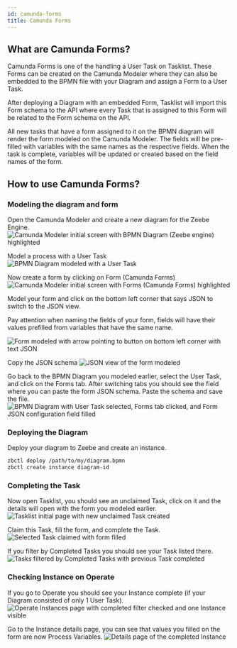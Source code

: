 ```yaml
---
id: camunda-forms
title: Camunda Forms
---
```


## What are Camunda Forms?

Camunda Forms is one of the handling a User Task on Tasklist. These Forms can be created on the Camunda Modeler where they can also be embedded to the BPMN file with your Diagram and assign a Form to a User Task.

After deploying a Diagram with an embedded Form, Tasklist will import this Form schema to the API where every Task that is assigned to this Form will be related to the Form schema on the API.

All new tasks that have a form assigned to it on the BPMN diagram will render the form modeled on the Camunda Modeler. The fields will be pre-filled with variables with the same names as the respective fields. When the task is complete, variables will be updated or created based on the field names of the form.

## How to use Camunda Forms?

### Modeling the diagram and form

Open the Camunda Modeler and create a new diagram for the Zeebe Engine.
![Camunda Modeler initial screen with BPMN Diagram (Zeebe engine) highlighted](./img/camunda-forms-1-new-zeebe-diagram.png)

Model a process with a User Task
![BPMN Diagram modeled with a User Task](./img/camunda-forms-2-bpmn-creation.png)

Now create a form by clicking on Form (Camunda Forms)
![Camunda Modeler initial screen with Forms (Camunda Forms) highlighted](./img/camunda-forms-3-formjs-creation.png)

Model your form and click on the bottom left corner that says JSON to switch to the JSON view.

Pay attention when naming the fields of your form, fields will have their values prefilled from variables that have the same name.

![Form modeled with arrow pointing to button on bottom left corner with text JSON](./img/camunda-forms-4-form-modeler.png)

Copy the JSON schema
![JSON view of the form modeled](./img/camunda-forms-5-form-json.png)

Go back to the BPMN Diagram you modeled earlier, select the User Task, and click on the Forms tab. After switching tabs you should see the field where you can paste the form JSON schema. Paste the schema and save the file.
![BPMN Diagram with User Task selected, Forms tab clicked, and Form JSON configuration field filled](./img/camunda-forms-6-set-form-json-user-task.png)

### Deploying the Diagram

Deploy your diagram to Zeebe and create an instance.

```sh
zbctl deploy /path/to/my/diagram.bpmn
zbctl create instance diagram-id
```

### Completing the Task

Now open Tasklist, you should see an unclaimed Task, click on it and the details will open with the form you modeled earlier.
![Tasklist initial page with new unclaimed Task created](./img/camunda-forms-7-task-unclaimed.png)

Claim this Task, fill the form, and complete the Task.
![Selected Task claimed with form filled](./img/camunda-forms-8-task-claimed-filled.png)

If you filter by Completed Tasks you should see your Task listed there.
![Tasks filtered by Completed Tasks with previous Task completed](./img/camunda-forms-9-task-completed-details-tasklist.png)

### Checking Instance on Operate

If you go to Operate you should see your Instance complete (if your Diagram consisted of only 1 User Task).
![Operate Instances page with completed filter checked and one Instance visible](./img/camunda-forms-10-process-instances-page.png)

Go to the Instance details page, you can see that values you filled on the form are now Process Variables.
![Details page of the completed Instance](./img/camunda-forms-11-process-completed-single-instance.png)
